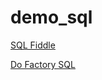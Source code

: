 demo_sql
========


[SQL Fiddle](http://sqlfiddle.com/)


[Do Factory SQL](http://www.dofactory.com/sql/sandbox)






